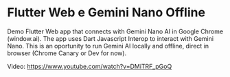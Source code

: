 # Flutter Web e Gemini Nano Offline

Demo Flutter Web app that connects with Gemini Nano AI in Google Chrome (window.ai). The app uses Dart Javascript Interop to interact with Gemini Nano. 
This is an oportunity to run Gemini AI locally and offline, direct in browser (Chrome Canary or Dev for now). 

Video: https://www.youtube.com/watch?v=DMiTRF_pGoQ

